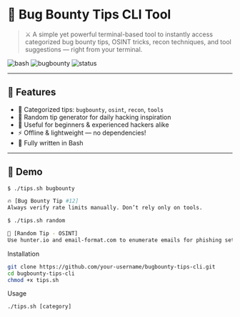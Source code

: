 # 🐚 Bug Bounty Tips CLI Tool

> ⚔️ A simple yet powerful terminal-based tool to instantly access categorized bug bounty tips, OSINT tricks, recon techniques, and tool suggestions — right from your terminal.

![bash](https://img.shields.io/badge/bash-automation-blue?style=for-the-badge)
![bugbounty](https://img.shields.io/badge/Bug%20Bounty-Ready-critical?style=for-the-badge)
![status](https://img.shields.io/badge/status-Active-brightgreen?style=for-the-badge)

---

## 📌 Features

- 📂 Categorized tips: `bugbounty`, `osint`, `recon`, `tools`
- 🎲 Random tip generator for daily hacking inspiration
- 🧠 Useful for beginners & experienced hackers alike
- ⚡ Offline & lightweight — no dependencies!
- 🐧 Fully written in Bash

---

## 📸 Demo

```bash
$ ./tips.sh bugbounty

🔥 [Bug Bounty Tip #12]
Always verify rate limits manually. Don’t rely only on tools.

$ ./tips.sh random

🎯 [Random Tip - OSINT]
Use hunter.io and email-format.com to enumerate emails for phishing setups.
```


Installation
```bash
git clone https://github.com/your-username/bugbounty-tips-cli.git
cd bugbounty-tips-cli
chmod +x tips.sh
```
Usage
```
./tips.sh [category]
```
